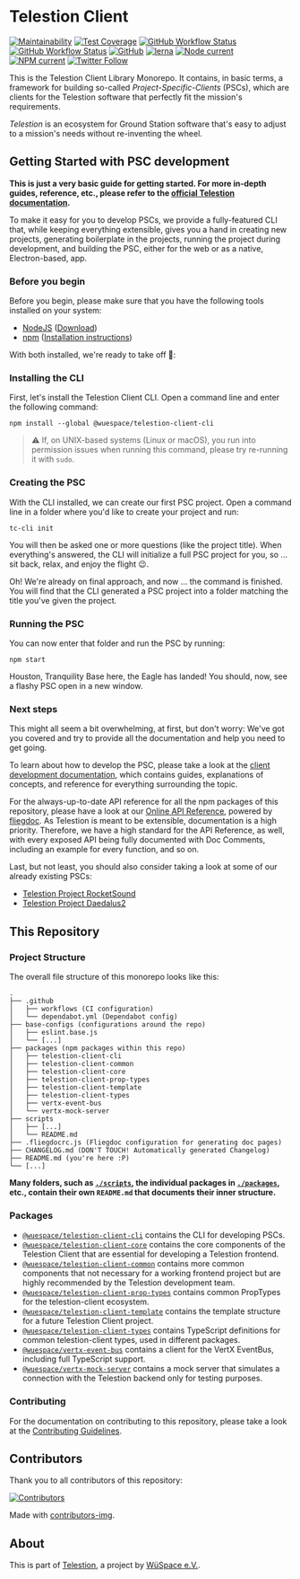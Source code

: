 # Telestion Client

[![Maintainability](https://api.codeclimate.com/v1/badges/5fb6ccd02dd3152ef03f/maintainability)](https://codeclimate.com/github/wuespace/telestion-client/maintainability)
[![Test Coverage](https://api.codeclimate.com/v1/badges/5fb6ccd02dd3152ef03f/test_coverage)](https://codeclimate.com/github/wuespace/telestion-client/test_coverage)
[![GitHub Workflow Status](https://img.shields.io/github/workflow/status/wuespace/telestion-client/Test%20and%20Coverage?label=tests)](https://github.com/wuespace/telestion-client/actions?query=workflow%3A%22Test+and+Coverage%22)
[![GitHub Workflow Status](https://img.shields.io/github/workflow/status/wuespace/telestion-client/CI)](https://github.com/wuespace/telestion-client/actions?query=workflow%3ACI)
[![GitHub](https://img.shields.io/github/license/wuespace/telestion-client)](LICENSE)
[![lerna](https://img.shields.io/badge/maintained%20with-lerna-cc00ff.svg)](https://lerna.js.org/)
[![Node current](https://img.shields.io/badge/node-%3E%3D14-brightgreen)](package.json)
[![NPM current](https://img.shields.io/badge/npm-%3E%3D7-blue)](package.json)
[![Twitter Follow](https://img.shields.io/twitter/follow/wuespace?style=social)](https://twitter.com/wuespace)

This is the Telestion Client Library Monorepo. It contains, in basic terms, a framework for building so-called
_Project-Specific-Clients_ (PSCs), which are clients for the Telestion software that perfectly fit
the mission's requirements.

_Telestion_ is an ecosystem for Ground Station software that's easy to adjust to a mission's needs
without re-inventing the wheel.

## Getting Started with PSC development

**This is just a very basic guide for getting started. For more in-depth guides, reference, etc.,
please refer to the [official Telestion documentation](https://docs.telestion.wuespace.de/).**

To make it easy for you to develop PSCs, we provide a fully-featured CLI that, while keeping everything extensible,
gives you a hand in creating new projects, generating boilerplate in the projects,
running the project during development, and building the PSC, either for the web or as a native, Electron-based, app.

### Before you begin

Before you begin, please make sure that you have the following tools installed on your system:

- [NodeJS](https://nodejs.org/en/) ([Download](https://nodejs.org/en/download/))
- [npm](https://www.npmjs.com/) ([Installation instructions](https://docs.npmjs.com/downloading-and-installing-node-js-and-npm))

With both installed, we're ready to take off 🚀:

### Installing the CLI

First, let's install the Telestion Client CLI. Open a command line and enter the following command:

```shell
npm install --global @wuespace/telestion-client-cli
```

> ⚠ If, on UNIX-based systems (Linux or macOS), you run into permission issues when running this command,
> please try re-running it with `sudo`.

### Creating the PSC

With the CLI installed, we can create our first PSC project.
Open a command line in a folder where you'd like to create your project and run:

```shell
tc-cli init
```

You will then be asked one or more questions (like the project title).
When everything's answered, the CLI will initialize a full PSC project for you, so ... sit back, relax,
and enjoy the flight 😉.

Oh! We're already on final approach, and now ... the command is finished.
You will find that the CLI generated a PSC project into a folder matching the title you've given the project.

### Running the PSC

You can now enter that folder and run the PSC by running:

```shell
npm start
```

Houston, Tranquility Base here, the Eagle has landed! You should, now, see a flashy PSC open in a new window.

### Next steps

This might all seem a bit overwhelming, at first, but don't worry: We've got you covered
and try to provide all the documentation and help you need to get going.

To learn about how to develop the PSC, please take a look at the
[client development documentation](https://docs.telestion.wuespace.de/client/), which contains guides,
explanations of concepts, and reference for everything surrounding the topic.

For the always-up-to-date API reference for all the npm packages of this repository, please have a look at our
[Online API Reference](https://wuespace.github.io/telestion-client/),
powered by [fliegdoc](https://github.com/fliegwerk/fliegdoc).
As Telestion is meant to be extensible, documentation is a high priority.
Therefore, we have a high standard for the API Reference, as well, with every exposed API being fully documented
with Doc Comments, including an example for every function, and so on.

Last, but not least, you should also consider taking a look at some of our already existing PSCs:

- [Telestion Project RocketSound](https://github.com/wuespace/telestion-project-rocketsound)
- [Telestion Project Daedalus2](https://github.com/wuespace/telestion-project-daedalus2)

## This Repository

### Project Structure

The overall file structure of this monorepo looks like this:

```
.
├── .github
│   ├── workflows (CI configuration)
│   └── dependabot.yml (Dependabot config)
├── base-configs (configurations around the repo)
│   ├── eslint.base.js
│   └── [...]
├── packages (npm packages within this repo)
│   ├── telestion-client-cli
│   ├── telestion-client-common
│   ├── telestion-client-core
│   ├── telestion-client-prop-types
│   ├── telestion-client-template
│   ├── telestion-client-types
│   ├── vertx-event-bus
│   └── vertx-mock-server
├── scripts
│   ├── [...]
│   └── README.md
├── .fliegdocrc.js (Fliegdoc configuration for generating doc pages)
├── CHANGELOG.md (DON'T TOUCH! Automatically generated Changelog)
├── README.md (you're here :P)
└── [...]
```

**Many folders, such as [`./scripts`](./scripts), the individual packages in [`./packages`](./packages), etc.,
contain their own `README.md` that documents their inner structure.**

### Packages

- [`@wuespace/telestion-client-cli`](./packages/telestion-client-cli) contains the CLI for developing PSCs.
- [`@wuespace/telestion-client-core`](./packages/telestion-client-core) contains the core components
  of the Telestion Client that are essential for developing a Telestion frontend.
- [`@wuespace/telestion-client-common`](./packages/telestion-client-common) contains more common components
  that not necessary for a working frontend project but are highly recommended by the Telestion development team.
- [`@wuespace/telestion-client-prop-types`](./packages/telestion-client-prop-types) contains common PropTypes
  for the telestion-client ecosystem.
- [`@wuespace/telestion-client-template`](./packages/telestion-client-template) contains the template structure
  for a future Telestion Client project.
- [`@wuespace/telestion-client-types`](./packages/telestion-client-types) contains TypeScript definitions
  for common telestion-client types, used in different packages.
- [`@wuespace/vertx-event-bus`](./packages/vertx-event-bus) contains a client for the VertX EventBus,
  including full TypeScript support.
- [`@wuespace/vertx-mock-server`](./packages/vertx-mock-server) contains a mock server that simulates a connection
  with the Telestion backend only for testing purposes.

### Contributing

For the documentation on contributing to this repository,
please take a look at the [Contributing Guidelines](./CONTRIBUTING.md).

## Contributors

Thank you to all contributors of this repository:

[![Contributors](https://contrib.rocks/image?repo=wuespace/telestion-client)](https://github.com/wuespace/telestion-client/graphs/contributors)

Made with [contributors-img](https://contrib.rocks).

## About

This is part of [Telestion](https://telestion.wuespace.de/), a project by [WüSpace e.V.](https://www.wuespace.de/).
